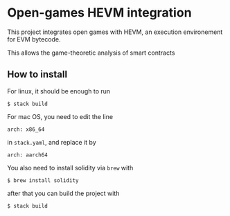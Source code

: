 # Open-games HEVM integration

This project integrates open games with HEVM, an execution environement for EVM bytecode.

This allows the game-theoretic analysis of smart contracts

## How to install

For linux, it should be enough to run

    $ stack build


For mac OS, you need to edit the line

```
arch: x86_64
```

in `stack.yaml`, and replace it by

```
arch: aarch64
```

You also need to install solidity via `brew` with

    $ brew install solidity

after that you can build the project with

    $ stack build
